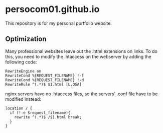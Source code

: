 # persocom01.github.io

This repository is for my personal portfolio website.

## Optimization

Many professional websites leave out the .html extensions on links. To do this, you need to modify the .htaccess on the webserver by adding the following code:

```
RewriteEngine on
RewriteCond %{REQUEST_FILENAME} !-f
RewriteCond %{REQUEST_FILENAME} !-d
RewriteRule ^(.*)$ $1.html [L,QSA]
```

nginx servers have no .htaccess files, so the servers' .conf file have to be modified instead:

```
location / {
  if (!-e $request_filename){
    rewrite ^(.*)$ /$1.html break;
  }
}
```
